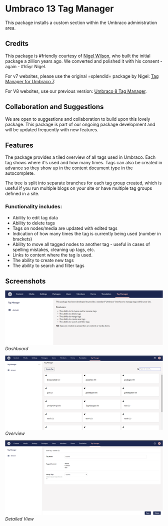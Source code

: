 ﻿# Umbraco 13 Tag Manager

This package installs a custom section within the Umbraco administration area.

## Credits
This package is #friendly courtesy of [Nigel Wilson](https://our.umbraco.com/members/id:6116/), who built the initial package a zillion years ago. We converted and polished it with his consent - again - #h5yr Nigel.

For v7 websites, please use the original =splendid= package by Nigel: [Tag Manager for Umbraco 7](https://our.umbraco.com/packages/backoffice-extensions/tag-manager/).

For V8 websites, use our previous version: [Umbraco 8 Tag Manager](https://our.umbraco.com/packages/backoffice-extensions/umbraco-8-tag-manager/).

## Collaboration and Suggestions
We are open to suggestions and collaboration to build upon this lovely package. This package is part of our ongoing package development and will be updated frequently with new features.

## Features
The package provides a tiled overview of all tags used in Umbraco. Each tag shows where it's used and how many times. Tags can also be created in advance so they show up in the content document type in the autocomplete.

The tree is split into separate branches for each tag group created, which is useful if you run multiple blogs on your site or have multiple tag groups defined in a site.

### Functionality includes:

- Ability to edit tag data
- Ability to delete tags
- Tags on nodes/media are updated with edited tags
- Indication of how many times the tag is currently being used (number in brackets)
- Ability to move all tagged nodes to another tag - useful in cases of spelling mistakes, cleaning up tags, etc.
- Links to content where the tag is used.
- The ability to create new tags
- The ability to search and filter tags

## Screenshots

![Dashboard](https://raw.githubusercontent.com/BishalTimalsina12/Images/main/Screenshot%202024-01-09%20001957.png)
*Dashboard*

![Overview](https://raw.githubusercontent.com/BishalTimalsina12/Images/main/Screenshot%202024-01-09%20002044.png)
*Overview*

![Detailed View](https://raw.githubusercontent.com/BishalTimalsina12/Images/main/Screenshot%202024-01-09%20002225.png)
*Detailed View*
